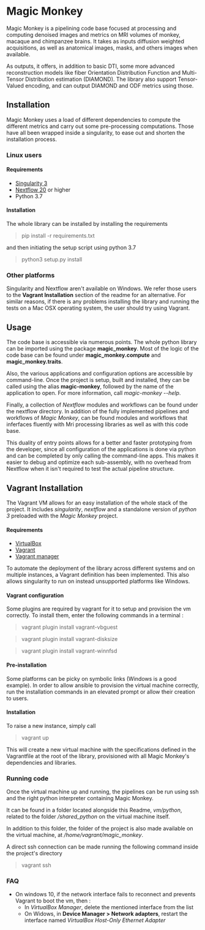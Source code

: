 # Magic Monkey

Magic Monkey is a pipelining code base focused at processing and computing 
denoised images and metrics on MRI volumes of monkey, macaque and chimpanzee
brains. It takes as inputs diffusion weighted acquisitions, as well as 
anatomical images, masks, and others images when available.

As outputs, it offers, in addition to basic DTI, some more advanced 
reconstruction models like fiber Orientation Distribution Function and 
Multi-Tensor Distribution estimation (DIAMOND). The library also support 
Tensor-Valued encoding, and can output DIAMOND and ODF metrics using those.

## Installation

Magic Monkey uses a load of different dependencies to compute the different 
metrics and carry out some pre-processing computations. Those have all been 
wrapped inside a singularity, to ease out and shorten the installation process.

### Linux users

#### Requirements

- [Singularity 3](https://sylabs.io/guides/3.0/user-guide/installation.html)
- [Nextflow 20](https://www.nextflow.io/) or higher
- Python 3.7

#### Installation

The whole library can be installed by installing the requirements

> pip install -r requirements.txt

and then initiating the setup script using python 3.7

> python3 setup.py install

### Other platforms

Singularity and Nextflow aren't available on Windows. We refer those users to 
the **Vagrant Installation** section of the readme for an alternative. For 
similar reasons, if there is any problems installing the library and running 
the tests on a Mac OSX operating system, the user should try using Vagrant.

## Usage

The code base is accessible via numerous points. The whole python library can 
be imported using the package **magic_monkey**. Most of the logic of the code 
base can be found under **magic_monkey.compute** and **magic_monkey.traits**.

Also, the various applications and configuration options are accessible by 
command-line. Once the project is setup, built and installed, they can be 
called using the alias **magic-monkey**, followed by the name of the 
application to open. For more information, call *magic-monkey --help*.

Finally, a collection of *Nextflow* modules and workflows can be found under 
the nextflow directory. In addition of the fully implemented pipelines and 
workflows of *Magic Monkey*, can be found modules and workflows that 
inferfaces fluently with Mri processing libraries as well as with this code 
base.

This duality of entry points allows for a better and faster prototyping from 
the developer, since all configuration of the applications is done via python 
and can be completed by only calling the command-line apps. This makes it 
easier to debug and optimize each sub-assembly, with no overhead from Nextflow 
when it isn't required to test the actual pipeline structure.

## Vagrant Installation

The Vagrant VM allows for an easy installation of the whole stack of the 
project. It includes *singularity*, *nextflow* and a standalone version of 
*python 3* preloaded with the *Magic Monkey* project.

#### Requirements

- [VirtualBox](https://www.virtualbox.org/wiki/Downloads)
- [Vagrant](https://www.vagrantup.com/downloads.html)
- [Vagrant manager](https://www.vagrantmanager.com/downloads/)

To automate the deployment of the library across different systems and on 
multiple instances, a Vagrant definition has been implemented. This also 
allows singularity to run on instead unsupported platforms like Windows.

#### Vagrant configuration

Some plugins are required by vagrant for it to setup and provision the vm 
correctly. To install them, enter the following commands in a terminal : 

> vagrant plugin install vagrant-vbguest

> vagrant plugin install vagrant-disksize

> vagrant plugin install vagrant-winnfsd

#### Pre-installation

Some platforms can be picky on symbolic links (Windows is a good example). In 
order to allow ansible to provision the virtual machine correctly, run the 
installation commands in an elevated prompt or allow their creation to users.

#### Installation

To raise a new instance, simply call

> vagrant up

This will create a new virtual machine with the specifications defined in the 
Vagrantfile at the root of the library, provisioned with all Magic Monkey's 
dependencies and libraries.

### Running code

Once the virtual machine up and running, the pipelines can be run using ssh and 
the right python interpreter containing Magic Monkey.

It can be found in a folder located alongside this Readme, *vm/python*, related 
to the folder */shared_python* on the virtual machine itself.

In addition to this folder, the folder of the project is also made available on 
the virtual machine, at */home/vagrant/magic_monkey*.

A direct ssh connection can be made running the following command inside the 
project's directory

> vagrant ssh

### FAQ

- On windows 10, if the network interface fails to reconnect and prevents 
  Vagrant to boot the vm, then :
  - In *VirtualBox Manager*, delete the mentioned interface from the list
  - On Widows, in **Device Manager > Network adapters**, restart the interface 
    named *VirtualBox Host-Only Ethernet Adapter*
